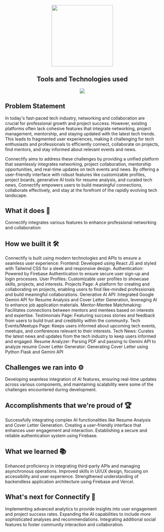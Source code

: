 <div align='center'>
  <img src="https://github.com/user-attachments/assets/7657b117-bb6b-4384-b1b2-8202e3210ff4" width='200px'/>
  <h2>Tools and Technologies used</h2>
     <img src="https://skillicons.dev/icons?i=github,git,react,tailwind,html,css,js,vscode,firebase,python"/>
<p>
</div>


## Problem Statement
In today's fast-paced tech industry, networking and collaboration are crucial for professional growth and project success. However, existing platforms often lack cohesive features that integrate networking, project management, mentorship, and staying updated with the latest tech trends. This leads to fragmented user experiences, making it challenging for tech enthusiasts and professionals to efficiently connect, collaborate on projects, find mentors, and stay informed about relevant events and news.

Connectify aims to address these challenges by providing a unified platform that seamlessly integrates networking, project collaboration, mentorship opportunities, and real-time updates on tech events and news. By offering a user-friendly interface with robust features like customizable profiles, project boards, generative AI tools for resume analysis, and curated tech news, Connectify empowers users to build meaningful connections, collaborate effectively, and stay at the forefront of the rapidly evolving tech landscape.

## What it does 🚀
Connectify integrates various features to enhance professional networking and collaboration:

## How we built it 🛠️
Connectify is built using modern technologies and APIs to ensure a seamless user experience:
Frontend: Developed using React JS and styled with Tailwind CSS for a sleek and responsive design.
Authentication: Powered by Firebase Authentication to ensure secure user sign-up and login processes.
User Profiles: Customizable user profiles to showcase skills, projects, and interests.
Projects Page: A platform for creating and collaborating on projects, enabling users to find like-minded professionals and build meaningful collaborations.
Generative AI API: Integrated Google Gemini API for Resume Analysis and Cover Letter Generation, leveraging AI to enhance job application materials.
Mentor-Mentee Matchmaking: Facilitates connections between mentors and mentees based on interests and expertise.
Testimonials Page: Featuring success stories and feedback from users to build trust and credibility within the community.
Tech Events/Meetups Page: Keeps users informed about upcoming tech events, meetups, and conferences relevant to their interests.
Tech News: Curates the latest news and updates from the tech industry to keep users informed and engaged.
Resume Analyzer: Parsing PDF and passing to Gemini API to analyze resume
Cover Letter Generator: Generating Cover Letter using Python Flask and Gemini API

## Challenges we ran into ⚙️
Developing seamless integration of AI features, ensuring real-time updates across various components, and maintaining scalability were some of the challenges encountered during development.

## Accomplishments that we're proud of 🏆
Successfully integrating complex AI functionalities like Resume Analysis and Cover Letter Generation.
Creating a user-friendly interface that enhances user engagement and interaction.
Establishing a secure and reliable authentication system using Firebase.

## What we learned 📚
Enhanced proficiency in integrating third-party APIs and managing asynchronous operations.
Improved skills in UI/UX design, focusing on accessibility and user experience.
Strengthened understanding of backendless application architecture using Firebase and Vercel.

## What's next for Connectify 🔮
Implementing advanced analytics to provide insights into user engagement and project success rates.
Expanding the AI capabilities to include more sophisticated analyses and recommendations.
Integrating additional social features to foster community interaction and collaboration.
